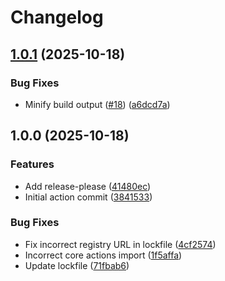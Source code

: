 # Changelog

## [1.0.1](https://github.com/benhodgson87/release-please-detect-major-changes/compare/v1.0.0...v1.0.1) (2025-10-18)


### Bug Fixes

* Minify build output ([#18](https://github.com/benhodgson87/release-please-detect-major-changes/issues/18)) ([a6dcd7a](https://github.com/benhodgson87/release-please-detect-major-changes/commit/a6dcd7ac2bf7de3a9375a101c17acc2f6ba0dbeb))

## 1.0.0 (2025-10-18)


### Features

* Add release-please ([41480ec](https://github.com/benhodgson87/release-please-detect-major-changes/commit/41480ec2c98e7b4ac4b705b396df2c1bf474b151))
* Initial action commit ([3841533](https://github.com/benhodgson87/release-please-detect-major-changes/commit/38415335d097b48f1b39bb2d1766b39a11e8f4db))


### Bug Fixes

* Fix incorrect registry URL in lockfile ([4cf2574](https://github.com/benhodgson87/release-please-detect-major-changes/commit/4cf25746414316d0352c991aea068f73eea7f20d))
* Incorrect core actions import ([1f5affa](https://github.com/benhodgson87/release-please-detect-major-changes/commit/1f5affa9e0a58ad9d9567ac3535562075181e171))
* Update lockfile ([71fbab6](https://github.com/benhodgson87/release-please-detect-major-changes/commit/71fbab6558012d378688ce9287f8f76553a586fc))
